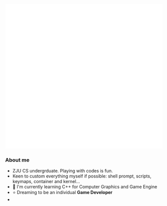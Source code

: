 ![Metrics](/github-metrics.svg)

### About me

- ZJU CS undergrduate. Playing with codes is fun.
- Keen to custom everything myself if possible: shell prompt, scripts, keymaps, container and kernel...
- 🌱 I'm currently learning C++ for Computer Graphics and Game Engine
- ⭐ Dreaming to be an individual **Game Developer** 
- 
